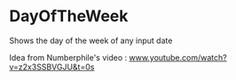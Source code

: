 # DayOfTheWeek
Shows the day of the week of any input date

Idea from Numberphile's video : www.youtube.com/watch?v=z2x3SSBVGJU&t=0s
